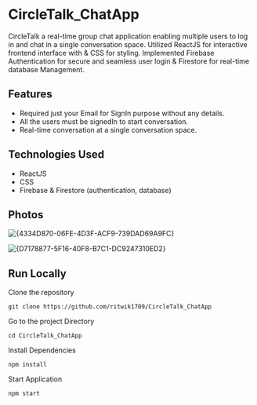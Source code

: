 # CircleTalk_ChatApp
CircleTalk a real-time group chat application enabling multiple users to log in and chat in a single conversation space. Utilized ReactJS for interactive frontend interface with & CSS for styling.
Implemented Firebase Authentication for secure and seamless user login & Firestore for real-time database Management.

## Features
- Required just your Email for SignIn purpose without any details.
- All the users must be signedIn to start conversation.
- Real-time conversation at a single conversation space.

## Technologies Used
- ReactJS
- CSS
- Firebase & Firestore (authentication, database)

 ## Photos
 ![{4334D870-06FE-4D3F-ACF9-739DAD69A9FC}](https://github.com/user-attachments/assets/2612e3ab-140a-4eeb-9291-b75073705652)

 ![{D7178877-5F16-40F8-B7C1-DC9247310ED2}](https://github.com/user-attachments/assets/a07a4bb5-adca-456c-bb88-86c987734949)
 
## Run Locally
Clone the repository
```
git clone https://github.com/ritwik1709/CircleTalk_ChatApp
```
Go to the project Directory
```
cd CircleTalk_ChatApp
```
Install Dependencies
```
npm install
```

Start Application
```
npm start
```

